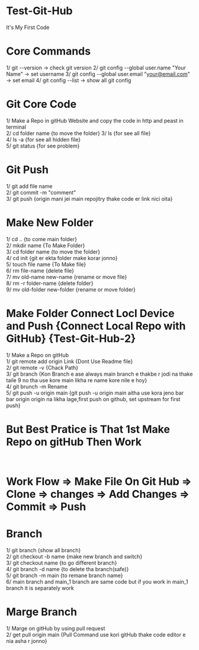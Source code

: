 # Test-Git-Hub
It's My First Code<br>

# Core Commands
1/ git --version → check git version
2/ git config --global user.name "Your Name" → set username
3/ git config --global user.email "your@email.com" → set email
4/ git config --list → show all git config

# Git Core Code<br> 
1/ Make a Repo in gitHub Website and copy the code in http and peast in terminal<br>
2/ cd folder name {to move the folder}
3/ ls {for see all file}<br>
4/ ls -a {for see all hidden file}<br>
5/ git status {for see problem}

# Git Push
1/ git add file name<br>
2/ git commit -m "comment"<br>
3/ git push {origin mani jei main repojitry thake code er link nici oita}<br>

# Make New Folder <br>
1/ cd .. {to come main folder}<br>
2/ mkdir name {To Make Folder} <br> 
3/ cd folder name {to move the folder} <br>
4/ cd init {git er ekta folder make korar jonno}<br>
5/ touch file name {To Make file} <br> 
6/ rm file-name {delete file}<br>
7/ mv old-name new-name {rename or move file}<br>
8/ rm -r folder-name {delete folder}<br>
9/ mv old-folder new-folder {rename or move folder}<br>

# Make Folder Connect Locl Device and Push {Connect Local Repo with GitHub} {Test-Git-Hub-2} 
1/ Make a Repo on gitHub<br>
1/ git remote add origin Link {Dont Use Readme file}<br>
2/ git remote -v {Chack Path}<br>
3/ git branch {Kon Branch e ase always main branch e thakbe r jodi na thake taile 9 no tha use kore main likha re name kore nile e hoy}<br>
4/ git brunch -m Rename <br>
5/ git push -u origin main {git push -u origin main aitha use kora jeno bar bar origin origin na likha lage,first push on github, set upstream for first push}<br> 

# But Best Pratice is That 1st Make Repo on gitHub Then Work<br><br>

# Work Flow => Make File On Git Hub => Clone => changes => Add Changes => Commit => Push

# Branch
1/ git branch {show all branch}<br>
2/ git checkout -b name {make new branch and switch}<br>
3/ git checkout name {to go different branch}<br>
4/ git branch -d name {to delete tha branch(safe)}<br>
5/ git branch -m main {to remane branch name}<br>
6/ main branch and main_1 branch are same code but if you work in main_1 branch it is separately work <br>

# Marge Branch
1/ Marge on gitHub by using pull request<br>
2/ get pull origin main {Pull Command use kori gitHub thake code editor e nia asha r jonno}<br>

